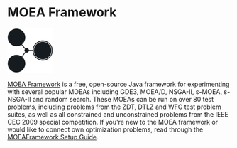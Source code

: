 # MOEA Framework

![](MOEA_Framework_logo.png)

[MOEA Framework](http://moeaframework.org/) is a free, open-source Java framework for experimenting with several popular MOEAs including GDE3, MOEA/D, NSGA-II, ε-MOEA, ε-NSGA-II and random search. These MOEAs can be run on over 80 test problems, including problems from the ZDT, DTLZ and WFG test problem suites, as well as all constrained and unconstrained problems from the IEEE CEC 2009 special competition. If you're new to the MOEA framework or would like to connect own optimization problems, read through the [MOEAFramework Setup Guide](http://moeaframework.org/examples.html).